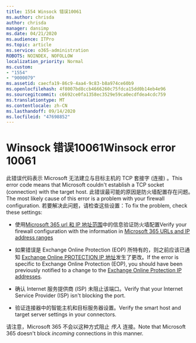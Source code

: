 ```yaml
---
title: 1554 Winsock 错误10061
ms.author: chrisda
author: chrisda
manager: dansimp
ms.date: 04/21/2020
ms.audience: ITPro
ms.topic: article
ms.service: o365-administration
ROBOTS: NOINDEX, NOFOLLOW
localization_priority: Normal
ms.custom:
- "1554"
- "9000079"
ms.assetid: caecfa19-86c9-4aa4-9c83-b8a974ce60b9
ms.openlocfilehash: 4f8007bd8ccb4666260c75fdca15dd0b14eb4e96
ms.sourcegitcommit: c6692ce0fa1358ec3529e59ca0ecdfdea4cdc759
ms.translationtype: MT
ms.contentlocale: zh-CN
ms.lasthandoff: 09/14/2020
ms.locfileid: "47698852"
---
```

# <a name="winsock-error-10061"></a><span data-ttu-id="971b6-102">Winsock 错误10061</span><span class="sxs-lookup"><span data-stu-id="971b6-102">Winsock error 10061</span></span>

<span data-ttu-id="971b6-103">此错误代码表示 Microsoft 无法建立与目标主机的 TCP 套接字 (连接) 。</span><span class="sxs-lookup"><span data-stu-id="971b6-103">This error code means that Microsoft couldn't establish a TCP socket (connection) with the target host.</span></span> <span data-ttu-id="971b6-104">此错误最可能的原因是防火墙配置存在问题。</span><span class="sxs-lookup"><span data-stu-id="971b6-104">The most likely cause of this error is a problem with your firewall configuration.</span></span> <span data-ttu-id="971b6-105">若要解决此问题，请检查这些设置：</span><span class="sxs-lookup"><span data-stu-id="971b6-105">To fix the problem, check these settings:</span></span>

- <span data-ttu-id="971b6-106">使用[Microsoft 365 url 和 IP 地址范围](https://docs.microsoft.com/office365/enterprise/urls-and-ip-address-ranges)中的信息验证防火墙配置</span><span class="sxs-lookup"><span data-stu-id="971b6-106">Verify your firewall configuration with the information in [Microsoft 365 URLs and IP address ranges](https://docs.microsoft.com/office365/enterprise/urls-and-ip-address-ranges)</span></span>

- <span data-ttu-id="971b6-107">如果错误是 Exchange Online Protection (EOP) 所特有的，则之前应该已通知 [Exchange Online PROTECTION IP 地址](https://docs.microsoft.com/office365/SecurityCompliance/eop/exchange-online-protection-ip-addresses)发生了更改。</span><span class="sxs-lookup"><span data-stu-id="971b6-107">If the error is specific to Exchange Online Protection (EOP), you should have been previously notified to a change to the [Exchange Online Protection IP addresses](https://docs.microsoft.com/office365/SecurityCompliance/eop/exchange-online-protection-ip-addresses).</span></span>

- <span data-ttu-id="971b6-108">确认 Internet 服务提供商 (ISP) 未阻止该端口。</span><span class="sxs-lookup"><span data-stu-id="971b6-108">Verify that your Internet Service Provider (ISP) isn't blocking the port.</span></span>

- <span data-ttu-id="971b6-109">验证连接器中的智能主机和目标服务器设置。</span><span class="sxs-lookup"><span data-stu-id="971b6-109">Verify the smart host and target server settings in your connectors.</span></span>

<span data-ttu-id="971b6-110">请注意，Microsoft 365 不会以这种方式阻止 *传入* 连接。</span><span class="sxs-lookup"><span data-stu-id="971b6-110">Note that Microsoft 365 doesn't block *incoming* connections in this manner.</span></span>
